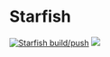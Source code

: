 # Starfish
[![Starfish build/push](https://github.com/starfishgame/starfish/actions/workflows/starfish-docker-workflow.yml/badge.svg)](https://github.com/starfishgame/starfish/actions/workflows/starfish-docker-workflow.yml)
![](https://www.starfish.cool/images/logo.svg)
